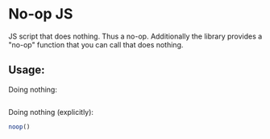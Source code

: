 
# No-op JS

JS script that does nothing. Thus a no-op. Additionally the library provides a "no-op" function that you can call that does nothing.

## Usage:

Doing nothing:

```js

```

Doing nothing (explicitly):

```js
noop()
```


